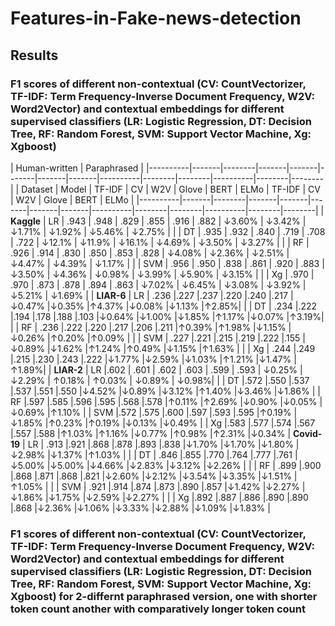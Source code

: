 # Features-in-Fake-news-detection


## Results
### F1 scores of different non-contextual (CV: CountVectorizer, TF-IDF: Term Frequency-Inverse Document Frequency, W2V: Word2Vector) and contextual embeddings for different supervised classifiers (LR: Logistic Regression, DT: Decision Tree, RF: Random Forest, SVM: Support Vector Machine, Xg: Xgboost)

|                      Human-written                                |                 Paraphrased                             |
|----------|-------|--------|-------|-------|-------|-------|-------|----------|--------|--------|----------|--------|--------|
| Dataset  | Model | TF-IDF | CV    | W2V   | Glove | BERT  | ELMo  | TF-IDF  | CV    | W2V   | Glove  | BERT  | ELMo  |
|----------|-------|--------|-------|-------|-------|-------|-------|----------|--------|--------|----------|--------|--------|
| **Kaggle** | LR    | .943   | .948  | .829  | .855  | .916  | .882  | ↓3.60%    | ↓3.42%  | ↓1.71%  | ↓1.92%    | ↓5.46%  | ↓2.75%  |
|          | DT    | .935   | .932  | .840  | .719  | .708  | .722  | ↓12.1%    | ↓11.9%  | ↓16.1%  | ↓4.69%    | ↓3.50%  | ↓3.27%  |
|          | RF    | .926   | .914  | .830  | .850  | .853  | .828  | ↓4.08%    | ↓2.36%  | ↓2.51%  | ↓4.47%    | ↓4.39%  | ↓1.17%  |
|          | SVM   | .956   | .950  | .838  | .861  | .920  | .883  | ↓3.50%    | ↓4.36%  | ↓0.98%  | ↓3.99%    | ↓5.90%  | ↓3.15%  |
|          | Xg    | .970   | .970  | .873  | .878  | .894  | .863  | ↓7.02%    | ↓6.45%  | ↓3.08%  | ↓3.92%    | ↓5.21%  | ↓1.69%  |
| **LIAR-6** | LR  | .236 |.227 |.237 |.220 |.240 |.217 |↓0.47% |↓0.35% |↑4.37% |↓0.08% |↓1.13% |↑2.85%|
|          | DT    | .234 |.222 |.194 |.178 |.188 |.103 |↓0.64% |↓1.00% |↓1.85% |↑1.17% |↓0.07% |↑3.19%|
|          | RF    | .236 |.222 |.220 |.217 |.206 |.211 |↑0.39% |↑1.98% |↓1.15% |↓0.26% |↑0.20% |↑0.09%  |
|          | SVM   | .227 |.221 |.215 |.219 |.222 |.155 |↓0.89% |↓1.62% |↑1.24% |↑0.49% |↓1.15% |↑1.63% |
|          | Xg    | .244 |.249 |.215 |.230 |.243 |.222 |↓1.77% |↓2.59% |↓1.03% |↑1.21% |↓1.47% |↑1.89%|
| **LIAR-2** | LR  |.602   | .601   | .602   | .603   | .599   | .593   | ↓0.25%   | ↓2.29%   | ↑0.18%   | ↑0.03%   | ↓0.89%   | ↓0.98%|
|          | DT    |.572 |.550 |.537 |.537 |.551 |.550 |↓4.52% |↓0.89% |↓3.12% |↑1.40% |↓3.46% |↓1.86%
|          | RF    |.597 |.585 |.596 |.595 |.568 |.578 |↑0.11% |↑2.69% |↓0.90% |↓0.05% |↓0.69% |↑1.10%
|          | SVM   |.572 |.575 |.600 |.597 |.593 |.595 |↑0.19% |↓1.85% |↑0.23% |↑0.19% |↓0.13% |↓0.49%
|          | Xg    |.583 |.577 |.574 |.567 |.557 |.588 |↑1.03% |↑1.16% |↓0.77% |↑0.98% |↑2.31% |↓0.34%
| **Covid-19** | LR    | .913  |.921  |.868  |.878  |.893  |.838  |↓1.70%  |↓1.70%  |↓1.80%  |↓2.98%  |↓1.37%  |↑1.03%  |
|          | DT    | .846  |.855  |.770  |.764  |.777  |.761  |↓5.00%  |↓5.00%  |↓4.66%  |↓2.83%  |↓3.12%  |↓2.26% |
|          | RF    | .899  |.900  |.868  |.871  |.868  |.821  |↓2.60%  |↓2.12%  |↓3.54%  |↓3.35%  |↓1.51%  |↑1.05% |
|          | SVM   | .921  |.914  |.874  |.873  |.890  |.857  |↓1.42%  |↓2.27%  |↓1.86%  |↓1.75%  |↓2.59%  |↓2.27% |
|          | Xg    |.892  |.887  |.886  |.890  |.890  |.868   |↓2.36%  |↓1.06%  |↓3.33%  |↓2.88%  |↓1.09%  |↓1.83% |


### F1 scores of different non-contextual (CV: CountVectorizer, TF-IDF: Term Frequency-Inverse Document Frequency, W2V: Word2Vector) and contextual embeddings for different supervised classifiers (LR: Logistic Regression, DT: Decision Tree, RF: Random Forest, SVM: Support Vector Machine, Xg: Xgboost) for 2-differnt paraphrased version, one with shorter token count another with comparatively longer token count

